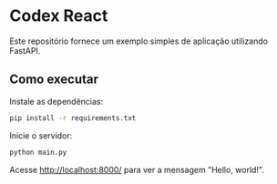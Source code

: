 # Codex React

Este repositório fornece um exemplo simples de aplicação utilizando FastAPI.

## Como executar

Instale as dependências:

```bash
pip install -r requirements.txt
```

Inicie o servidor:

```bash
python main.py
```

Acesse [http://localhost:8000/](http://localhost:8000/) para ver a mensagem "Hello, world!".
